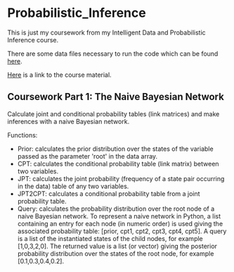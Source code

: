 # Probabilistic_Inference

This is just my coursework from my Intelligent Data and Probabilistic Inference course.

There are some data files necessary to run the code which can be found [here](https://www.doc.ic.ac.uk/~dfg/ProbabilisticInference/Coursework/).

[Here](https://www.doc.ic.ac.uk/~dfg/ProbabilisticInference/Bayesian.html) is a link to the course material.

## Coursework Part 1: The Naive Bayesian Network
Calculate joint and conditional probability tables (link matrices) and make inferences with a naive Bayesian network.

Functions:
* Prior: calculates the prior distribution over the states of the variable passed as the parameter 'root' in the data array.
* CPT: calculates the conditional probability table (link matrix) between two variables.
* JPT: calculates the joint probability (frequency of a state pair occurring in the data) table of any two variables.
* JPT2CPT: calculates a conditional probability table from a joint probability table.
* Query: calculates the probability distribution over the root node of a naive Bayesian network. To represent a naive network in Python, a list containing an entry for each node (in numeric order) is used giving the associated probability table: [prior, cpt1, cpt2, cpt3, cpt4, cpt5]. A query is a list of the instantiated states of the child nodes, for example [1,0,3,2,0]. The returned value is a list (or vector) giving the posterior probability distribution over the states of the root
node, for example [0.1,0.3,0.4,0.2].
